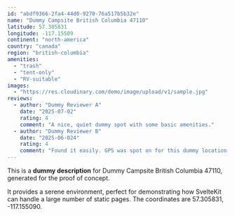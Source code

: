 ```yaml
---
id: "abdf9366-2fa4-44d0-9270-76a517b5b32e"
name: "Dummy Campsite British Columbia 47110"
latitude: 57.305831
longitude: -117.15509
continent: "north-america"
country: "canada"
region: "british-columbia"
amenities:
  - "trash"
  - "tent-only"
  - "RV-suitable"
images:
  - "https://res.cloudinary.com/demo/image/upload/v1/sample.jpg"
reviews:
  - author: "Dummy Reviewer A"
    date: "2025-07-02"
    rating: 4
    comment: "A nice, quiet dummy spot with some basic amenities."
  - author: "Dummy Reviewer B"
    date: "2025-06-024"
    rating: 4
    comment: "Found it easily. GPS was spot on for this dummy location."
---
```


This is a **dummy description** for Dummy Campsite British Columbia 47110, generated for the proof of concept.

It provides a serene environment, perfect for demonstrating how SvelteKit can handle a large number of static pages. The coordinates are 57.305831, -117.155090.
